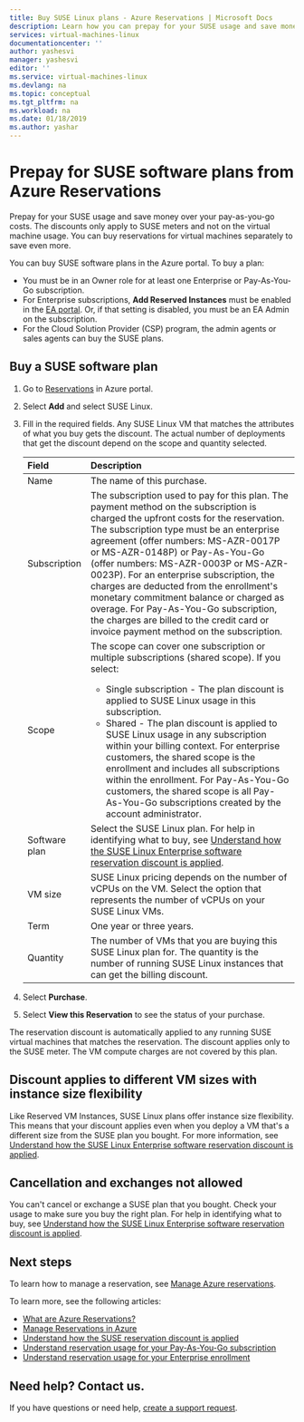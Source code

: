 ```yaml
---
title: Buy SUSE Linux plans - Azure Reservations | Microsoft Docs
description: Learn how you can prepay for your SUSE usage and save money over your pay-as-you-go costs.
services: virtual-machines-linux
documentationcenter: ''
author: yashesvi
manager: yashesvi
editor: ''
ms.service: virtual-machines-linux
ms.devlang: na
ms.topic: conceptual
ms.tgt_pltfrm: na
ms.workload: na
ms.date: 01/18/2019
ms.author: yashar
---
```

# Prepay for SUSE software plans from Azure Reservations

Prepay for your SUSE usage and save money over your pay-as-you-go costs. The discounts only apply to SUSE meters and not on the virtual machine usage. You can buy reservations for virtual machines separately to save even more.

You can buy SUSE software plans in the Azure portal. To buy a plan:

- You must be in an Owner role for at least one Enterprise or Pay-As-You-Go subscription.
- For Enterprise subscriptions, **Add Reserved Instances** must be enabled in the [EA portal](https://ea.azure.com). Or, if that setting is disabled, you must be an EA Admin on the subscription.
- For the Cloud Solution Provider (CSP) program, the admin agents or sales agents can buy the SUSE plans.

## Buy a SUSE software plan

1. Go to [Reservations](https://portal.azure.com/#blade/Microsoft_Azure_Reservations/ReservationsBrowseBlade) in Azure portal.
1. Select **Add** and select SUSE Linux.
1. Fill in the required fields. Any SUSE Linux VM that matches the attributes of what you buy gets the discount. The actual number of deployments that get the discount depend on the scope and quantity selected.

    | Field      | Description|
    |:------------|:--------------|
    |Name        |The name of this purchase.|
    |Subscription|The subscription used to pay for this plan. The payment method on the subscription is charged the upfront costs for the reservation. The subscription type must be an enterprise agreement (offer numbers: MS-AZR-0017P or MS-AZR-0148P) or Pay-As-You-Go (offer numbers: MS-AZR-0003P or MS-AZR-0023P). For an enterprise subscription, the charges are deducted from the enrollment's monetary commitment balance or charged as overage. For Pay-As-You-Go subscription, the charges are billed to the credit card or invoice payment method on the subscription.|
    |Scope       |The scope can cover one subscription or multiple subscriptions (shared scope). If you select: <ul><li>Single subscription - The plan discount is applied to SUSE Linux usage in this subscription. </li><li>Shared - The plan discount is applied to SUSE Linux usage in any subscription within your billing context. For enterprise customers, the shared scope is the enrollment and includes all subscriptions within the enrollment. For Pay-As-You-Go customers, the shared scope is all Pay-As-You-Go subscriptions created by the account administrator.</li></ul>|
    |Software plan     |Select the SUSE Linux plan. For help in identifying what to buy, see [Understand how the SUSE Linux Enterprise software reservation discount is applied](../../billing/billing-understand-suse-reservation-charges.md).|
    |VM size     |SUSE Linux pricing depends on the number of vCPUs on the VM. Select the option that represents the number of vCPUs on your SUSE Linux VMs.|
    |Term        |One year or three years.|
    |Quantity    |The number of VMs that you are buying this SUSE Linux plan for. The quantity is the number of running SUSE Linux instances that can get the billing discount.|
1. Select **Purchase**.
1. Select **View this Reservation** to see the status of your purchase.

The reservation discount is automatically applied to any running SUSE virtual machines that matches the reservation. The discount applies only to the SUSE meter. The VM compute charges are not covered by this plan.

## Discount applies to different VM sizes with instance size flexibility

Like Reserved VM Instances, SUSE Linux plans offer instance size flexibility. This means that your discount applies  even when you deploy a VM that's a different size from the SUSE plan you bought. For more information, see [Understand how the SUSE Linux Enterprise software reservation discount is applied](../../billing/billing-understand-suse-reservation-charges.md).

## Cancellation and exchanges not allowed

You can't cancel or exchange a SUSE plan that you bought. Check your usage to make sure you buy the right plan. For help in identifying what to buy, see [Understand how the SUSE Linux Enterprise software reservation discount is applied](../../billing/billing-understand-suse-reservation-charges.md).

## Next steps

To learn how to manage a reservation, see [Manage Azure reservations](../../billing/billing-manage-reserved-vm-instance.md).

To learn more, see the following articles:

- [What are Azure Reservations?](../../billing/billing-save-compute-costs-reservations.md)
- [Manage Reservations in Azure](../../billing/billing-manage-reserved-vm-instance.md)
- [Understand how the SUSE reservation discount is applied](../../billing/billing-understand-suse-reservation-charges.md)
- [Understand reservation usage for your Pay-As-You-Go subscription](../../billing/billing-understand-reserved-instance-usage.md)
- [Understand reservation usage for your Enterprise enrollment](../../billing/billing-understand-reserved-instance-usage-ea.md)

## Need help? Contact us.

If you have questions or need help, [create a support request](https://portal.azure.com/#blade/Microsoft_Azure_Support/HelpAndSupportBlade/newsupportrequest).